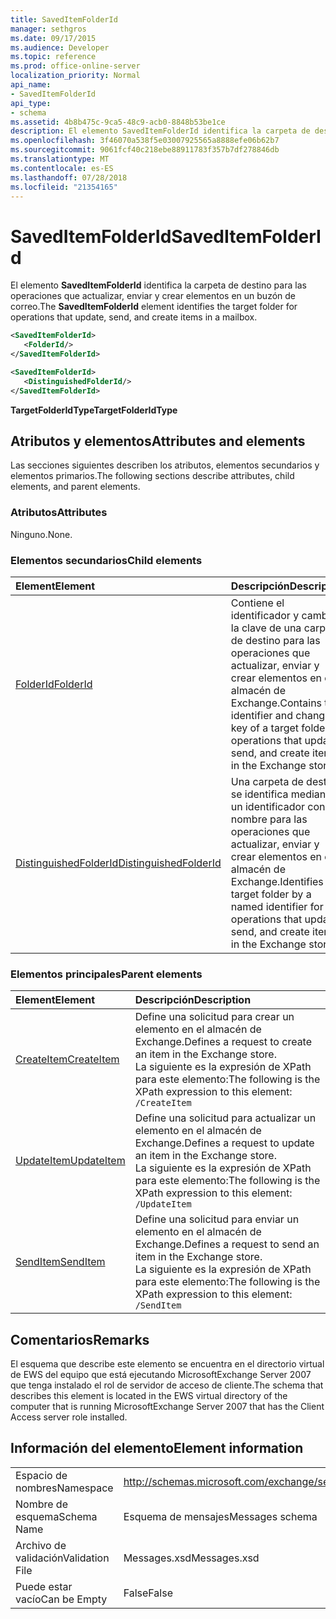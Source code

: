 ```yaml
---
title: SavedItemFolderId
manager: sethgros
ms.date: 09/17/2015
ms.audience: Developer
ms.topic: reference
ms.prod: office-online-server
localization_priority: Normal
api_name:
- SavedItemFolderId
api_type:
- schema
ms.assetid: 4b8b475c-9ca5-48c9-acb0-8848b53be1ce
description: El elemento SavedItemFolderId identifica la carpeta de destino para las operaciones que actualizar, enviar y crear elementos en un buzón de correo.
ms.openlocfilehash: 3f46070a538f5e03007925565a8888efe06b62b7
ms.sourcegitcommit: 9061fcf40c218ebe88911783f357b7df278846db
ms.translationtype: MT
ms.contentlocale: es-ES
ms.lasthandoff: 07/28/2018
ms.locfileid: "21354165"
---
```

# <a name="saveditemfolderid"></a><span data-ttu-id="b6251-103">SavedItemFolderId</span><span class="sxs-lookup"><span data-stu-id="b6251-103">SavedItemFolderId</span></span>

<span data-ttu-id="b6251-104">El elemento **SavedItemFolderId** identifica la carpeta de destino para las operaciones que actualizar, enviar y crear elementos en un buzón de correo.</span><span class="sxs-lookup"><span data-stu-id="b6251-104">The **SavedItemFolderId** element identifies the target folder for operations that update, send, and create items in a mailbox.</span></span> 
  
```xml
<SavedItemFolderId>
   <FolderId/>
</SavedItemFolderId>
```

```xml
<SavedItemFolderId>
   <DistinguishedFolderId/>
</SavedItemFolderId>
```

<span data-ttu-id="b6251-105">**TargetFolderIdType**</span><span class="sxs-lookup"><span data-stu-id="b6251-105">**TargetFolderIdType**</span></span>

## <a name="attributes-and-elements"></a><span data-ttu-id="b6251-106">Atributos y elementos</span><span class="sxs-lookup"><span data-stu-id="b6251-106">Attributes and elements</span></span>

<span data-ttu-id="b6251-107">Las secciones siguientes describen los atributos, elementos secundarios y elementos primarios.</span><span class="sxs-lookup"><span data-stu-id="b6251-107">The following sections describe attributes, child elements, and parent elements.</span></span>
  
### <a name="attributes"></a><span data-ttu-id="b6251-108">Atributos</span><span class="sxs-lookup"><span data-stu-id="b6251-108">Attributes</span></span>

<span data-ttu-id="b6251-109">Ninguno.</span><span class="sxs-lookup"><span data-stu-id="b6251-109">None.</span></span>
  
### <a name="child-elements"></a><span data-ttu-id="b6251-110">Elementos secundarios</span><span class="sxs-lookup"><span data-stu-id="b6251-110">Child elements</span></span>

|<span data-ttu-id="b6251-111">**Element**</span><span class="sxs-lookup"><span data-stu-id="b6251-111">**Element**</span></span>|<span data-ttu-id="b6251-112">**Descripción**</span><span class="sxs-lookup"><span data-stu-id="b6251-112">**Description**</span></span>|
|:-----|:-----|
|[<span data-ttu-id="b6251-113">FolderId</span><span class="sxs-lookup"><span data-stu-id="b6251-113">FolderId</span></span>](folderid.md) <br/> |<span data-ttu-id="b6251-114">Contiene el identificador y cambiar la clave de una carpeta de destino para las operaciones que actualizar, enviar y crear elementos en el almacén de Exchange.</span><span class="sxs-lookup"><span data-stu-id="b6251-114">Contains the identifier and change key of a target folder for operations that update, send, and create items in the Exchange store.</span></span>  <br/> |
|[<span data-ttu-id="b6251-115">DistinguishedFolderId</span><span class="sxs-lookup"><span data-stu-id="b6251-115">DistinguishedFolderId</span></span>](distinguishedfolderid.md) <br/> |<span data-ttu-id="b6251-116">Una carpeta de destino se identifica mediante un identificador con nombre para las operaciones que actualizar, enviar y crear elementos en el almacén de Exchange.</span><span class="sxs-lookup"><span data-stu-id="b6251-116">Identifies a target folder by a named identifier for operations that update, send, and create items in the Exchange store.</span></span>  <br/> |
   
### <a name="parent-elements"></a><span data-ttu-id="b6251-117">Elementos principales</span><span class="sxs-lookup"><span data-stu-id="b6251-117">Parent elements</span></span>

|<span data-ttu-id="b6251-118">**Element**</span><span class="sxs-lookup"><span data-stu-id="b6251-118">**Element**</span></span>|<span data-ttu-id="b6251-119">**Descripción**</span><span class="sxs-lookup"><span data-stu-id="b6251-119">**Description**</span></span>|
|:-----|:-----|
|[<span data-ttu-id="b6251-120">CreateItem</span><span class="sxs-lookup"><span data-stu-id="b6251-120">CreateItem</span></span>](createitem.md) <br/> |<span data-ttu-id="b6251-121">Define una solicitud para crear un elemento en el almacén de Exchange.</span><span class="sxs-lookup"><span data-stu-id="b6251-121">Defines a request to create an item in the Exchange store.</span></span>  <br/> <span data-ttu-id="b6251-122">La siguiente es la expresión de XPath para este elemento:</span><span class="sxs-lookup"><span data-stu-id="b6251-122">The following is the XPath expression to this element:</span></span>  <br/>  `/CreateItem` <br/> |
|[<span data-ttu-id="b6251-123">UpdateItem</span><span class="sxs-lookup"><span data-stu-id="b6251-123">UpdateItem</span></span>](updateitem.md) <br/> |<span data-ttu-id="b6251-124">Define una solicitud para actualizar un elemento en el almacén de Exchange.</span><span class="sxs-lookup"><span data-stu-id="b6251-124">Defines a request to update an item in the Exchange store.</span></span>  <br/> <span data-ttu-id="b6251-125">La siguiente es la expresión de XPath para este elemento:</span><span class="sxs-lookup"><span data-stu-id="b6251-125">The following is the XPath expression to this element:</span></span>  <br/>  `/UpdateItem` <br/> |
|[<span data-ttu-id="b6251-126">SendItem</span><span class="sxs-lookup"><span data-stu-id="b6251-126">SendItem</span></span>](senditem.md) <br/> |<span data-ttu-id="b6251-127">Define una solicitud para enviar un elemento en el almacén de Exchange.</span><span class="sxs-lookup"><span data-stu-id="b6251-127">Defines a request to send an item in the Exchange store.</span></span>  <br/> <span data-ttu-id="b6251-128">La siguiente es la expresión de XPath para este elemento:</span><span class="sxs-lookup"><span data-stu-id="b6251-128">The following is the XPath expression to this element:</span></span>  <br/>  `/SendItem` <br/> |
   
## <a name="remarks"></a><span data-ttu-id="b6251-129">Comentarios</span><span class="sxs-lookup"><span data-stu-id="b6251-129">Remarks</span></span>

<span data-ttu-id="b6251-130">El esquema que describe este elemento se encuentra en el directorio virtual de EWS del equipo que está ejecutando MicrosoftExchange Server 2007 que tenga instalado el rol de servidor de acceso de cliente.</span><span class="sxs-lookup"><span data-stu-id="b6251-130">The schema that describes this element is located in the EWS virtual directory of the computer that is running MicrosoftExchange Server 2007 that has the Client Access server role installed.</span></span>
  
## <a name="element-information"></a><span data-ttu-id="b6251-131">Información del elemento</span><span class="sxs-lookup"><span data-stu-id="b6251-131">Element information</span></span>

|||
|:-----|:-----|
|<span data-ttu-id="b6251-132">Espacio de nombres</span><span class="sxs-lookup"><span data-stu-id="b6251-132">Namespace</span></span>  <br/> |http://schemas.microsoft.com/exchange/services/2006/messages  <br/> |
|<span data-ttu-id="b6251-133">Nombre de esquema</span><span class="sxs-lookup"><span data-stu-id="b6251-133">Schema Name</span></span>  <br/> |<span data-ttu-id="b6251-134">Esquema de mensajes</span><span class="sxs-lookup"><span data-stu-id="b6251-134">Messages schema</span></span>  <br/> |
|<span data-ttu-id="b6251-135">Archivo de validación</span><span class="sxs-lookup"><span data-stu-id="b6251-135">Validation File</span></span>  <br/> |<span data-ttu-id="b6251-136">Messages.xsd</span><span class="sxs-lookup"><span data-stu-id="b6251-136">Messages.xsd</span></span>  <br/> |
|<span data-ttu-id="b6251-137">Puede estar vacío</span><span class="sxs-lookup"><span data-stu-id="b6251-137">Can be Empty</span></span>  <br/> |<span data-ttu-id="b6251-138">False</span><span class="sxs-lookup"><span data-stu-id="b6251-138">False</span></span>  <br/> |
   

